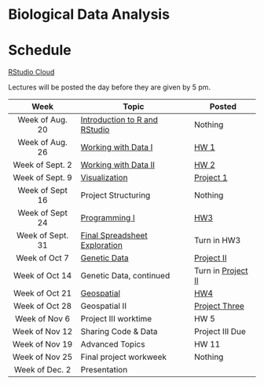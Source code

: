 # Biological Data Analysis

# Schedule

[RStudio Cloud](https://rstudio.cloud/spaces/27172/projects)  

Lectures will be posted the day before they are given by 5 pm.


| Week | Topic | Posted |
|:-------:|---------------|--------------------------------|
| Week of Aug. 20 | [Introduction to R and RStudio](https://biologicaldataanalysis2019.github.io/2019/articles/01_Getting_Started_with_R.html) | Nothing |
| Week of Aug. 26 | [Working with Data I](https://biologicaldataanalysis2019.github.io/2019/articles/02_Starting_with_Data.html) | [HW 1](https://biologicaldataanalysis2019.github.io/2019/articles/homeworks/HomeworkOne.html) |
| Week of Sept. 2 | [Working with Data II](https://biologicaldataanalysis2019.github.io/2019/articles/03_Manipulating_Data.html) | [HW 2](https://biologicaldataanalysis2019.github.io/2019/articles/homeworks/HomeworkTwo.html) |
| Week of Sept. 9 | [Visualization](https://biologicaldataanalysis2019.github.io/2019/articles/04-plotting.html)  | [Project 1](https://github.com/BiologicalDataAnalysis2019/2019/blob/master/projects/project_one/ProjectOneUndergrads.Rmd) |
| Week of Sept 16 | Project Structuring | Nothing |
| Week of Sept 24 | [Programming I](https://biologicaldataanalysis2019.github.io/2019/articles/06_Exploration_Setup.html) | [HW3](https://biologicaldataanalysis2019.github.io/2019/articles/homeworks/HomeworkThree.html) |
| Week of Sept. 31 | [Final Spreadsheet Exploration](https://biologicaldataanalysis2019.github.io/2019/articles/07_Exploration_Hands_On.html)| Turn in HW3 |
| Week of Oct 7 | [Genetic Data](https://biologicaldataanalysis2019.github.io/2019/articles/08_Tree_of_life.html') | [Project II](https://biologicaldataanalysis2019.github.io/2019/articles/homeworks/project_two/project_two.html) |
| Week of Oct 14 | Genetic Data, continued | Turn in [Project II](https://biologicaldataanalysis2019.github.io/2019/articles/homeworks/project_two/project_two.html) |
| Week of Oct 21 | [Geospatial](https://biologicaldataanalysis2019.github.io/2019/articles/09_GBIF_and_Location.html)  | [HW4](https://biologicaldataanalysis2019.github.io/2019/articles/homeworks/HomeworkFour.html) |
| Week of Oct 28 | Geospatial II | [Project Three](https://biologicaldataanalysis2019.github.io/2019/articles/homeworks/project_three/project_three.html) |
| Week of Nov 6 | Project III worktime | HW 5 | 
| Week of Nov 12 | Sharing Code & Data  | Project III Due |
| Week of Nov 19 | Advanced Topics | HW 11 |
| Week of Nov 25 | Final project workweek | Nothing |
| Week of Dec. 2 | Presentation ||
